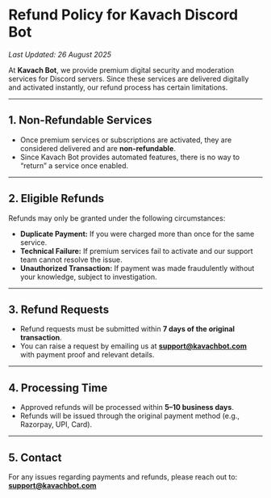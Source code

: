 # Refund Policy for Kavach Discord Bot

*Last Updated: 26 August 2025*

At **Kavach Bot**, we provide premium digital security and moderation services for Discord servers. Since these services are delivered digitally and activated instantly, our refund process has certain limitations.

---

## 1. Non-Refundable Services

* Once premium services or subscriptions are activated, they are considered delivered and are **non-refundable**.
* Since Kavach Bot provides automated features, there is no way to “return” a service once enabled.

---

## 2. Eligible Refunds

Refunds may only be granted under the following circumstances:

* **Duplicate Payment:** If you were charged more than once for the same service.
* **Technical Failure:** If premium services fail to activate and our support team cannot resolve the issue.
* **Unauthorized Transaction:** If payment was made fraudulently without your knowledge, subject to investigation.

---

## 3. Refund Requests

* Refund requests must be submitted within **7 days of the original transaction**.
* You can raise a request by emailing us at **[support@kavachbot.com](mailto:support@kavachbot.com)** with payment proof and relevant details.

---

## 4. Processing Time

* Approved refunds will be processed within **5–10 business days**.
* Refunds will be issued through the original payment method (e.g., Razorpay, UPI, Card).

---

## 5. Contact

For any issues regarding payments and refunds, please reach out to:
**[support@kavachbot.com](mailto:support@kavachbot.com)**
